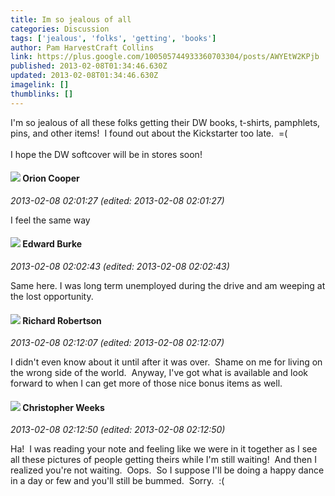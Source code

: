 ```yaml
---
title: Im so jealous of all
categories: Discussion
tags: ['jealous', 'folks', 'getting', 'books']
author: Pam HarvestCraft Collins
link: https://plus.google.com/100505744933360703304/posts/AWYEtW2KPjb
published: 2013-02-08T01:34:46.630Z
updated: 2013-02-08T01:34:46.630Z
imagelink: []
thumblinks: []
---
```


I&#39;m so jealous of all these folks getting their DW books, t-shirts, pamphlets, pins, and other items!  I found out about the Kickstarter too late.  =(<br /><br />I hope the DW softcover will be in stores soon!
<div id='comment z13zfrewpkqistvds22keb5pekqqedfuh'>
  <h4><img src='{{site.baseurl}}//images/avatars/104748005017397983663_photo.jpg'> Orion Cooper</h4>
      <p><cite>2013-02-08 02:01:27 (edited: 2013-02-08 02:01:27)</cite></p>
        <p>I feel the same way</p>
</div>
        

<div id='comment z13zfrewpkqistvds22keb5pekqqedfuh'>
  <h4><img src='{{site.baseurl}}//images/avatars/115289408999762405053_photo.jpg'> Edward Burke</h4>
      <p><cite>2013-02-08 02:02:43 (edited: 2013-02-08 02:02:43)</cite></p>
        <p>Same here. I was long term unemployed during the drive and am weeping at the lost opportunity.</p>
</div>
        

<div id='comment z13zfrewpkqistvds22keb5pekqqedfuh'>
  <h4><img src='{{site.baseurl}}//images/avatars/108034461092234678612_photo.jpg'> Richard Robertson</h4>
      <p><cite>2013-02-08 02:12:07 (edited: 2013-02-08 02:12:07)</cite></p>
        <p>I didn&#39;t even know about it until after it was over.  Shame on me for living on the wrong side of the world.  Anyway, I&#39;ve got what is available and look forward to when I can get more of those nice bonus items as well.</p>
</div>
        

<div id='comment z13zfrewpkqistvds22keb5pekqqedfuh'>
  <h4><img src='{{site.baseurl}}//images/avatars/117184575738442924541_photo.jpg'> Christopher Weeks</h4>
      <p><cite>2013-02-08 02:12:50 (edited: 2013-02-08 02:12:50)</cite></p>
        <p>Ha!  I was reading your note and feeling like we were in it together as I see all these pictures of people getting theirs while I&#39;m still waiting!  And then I realized you&#39;re not waiting.  Oops.  So I suppose I&#39;ll be doing a happy dance in a day or few and you&#39;ll still be bummed.  Sorry.  :(</p>
</div>
        